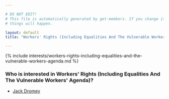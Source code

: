 ```yaml
---

# DO NOT EDIT!
# This file is automatically generated by get-members. If you change it, bad
# things will happen.

layout: default
title: "Workers' Rights (Including Equalities And The Vulnerable Workers' Agenda)"

---
```


{% include interests/workers-rights-including-equalities-and-the-vulnerable-workers-agenda.md %}

### Who is interested in Workers' Rights (Including Equalities And The Vulnerable Workers' Agenda)?


* [Jack Dromey](../members/jack-dromey.html)
